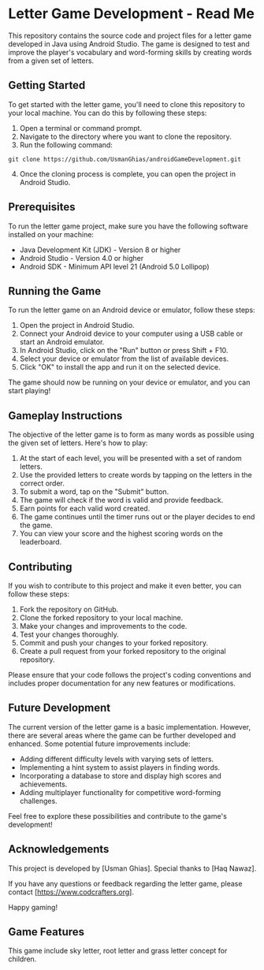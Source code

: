 # Letter Game Development - Read Me

This repository contains the source code and project files for a letter game developed in Java using Android Studio. The game is designed to test and improve the player's vocabulary and word-forming skills by creating words from a given set of letters.

## Getting Started

To get started with the letter game, you'll need to clone this repository to your local machine. You can do this by following these steps:

1. Open a terminal or command prompt.
2. Navigate to the directory where you want to clone the repository.
3. Run the following command:

```
git clone https://github.com/UsmanGhias/androidGameDevelopment.git
```

4. Once the cloning process is complete, you can open the project in Android Studio.

## Prerequisites

To run the letter game project, make sure you have the following software installed on your machine:

- Java Development Kit (JDK) - Version 8 or higher
- Android Studio - Version 4.0 or higher
- Android SDK - Minimum API level 21 (Android 5.0 Lollipop)

## Running the Game

To run the letter game on an Android device or emulator, follow these steps:

1. Open the project in Android Studio.
2. Connect your Android device to your computer using a USB cable or start an Android emulator.
3. In Android Studio, click on the "Run" button or press Shift + F10.
4. Select your device or emulator from the list of available devices.
5. Click "OK" to install the app and run it on the selected device.

The game should now be running on your device or emulator, and you can start playing!

## Gameplay Instructions

The objective of the letter game is to form as many words as possible using the given set of letters. Here's how to play:

1. At the start of each level, you will be presented with a set of random letters.
2. Use the provided letters to create words by tapping on the letters in the correct order.
3. To submit a word, tap on the "Submit" button.
4. The game will check if the word is valid and provide feedback.
5. Earn points for each valid word created.
6. The game continues until the timer runs out or the player decides to end the game.
7. You can view your score and the highest scoring words on the leaderboard.

## Contributing

If you wish to contribute to this project and make it even better, you can follow these steps:

1. Fork the repository on GitHub.
2. Clone the forked repository to your local machine.
3. Make your changes and improvements to the code.
4. Test your changes thoroughly.
5. Commit and push your changes to your forked repository.
6. Create a pull request from your forked repository to the original repository.

Please ensure that your code follows the project's coding conventions and includes proper documentation for any new features or modifications.

## Future Development

The current version of the letter game is a basic implementation. However, there are several areas where the game can be further developed and enhanced. Some potential future improvements include:

- Adding different difficulty levels with varying sets of letters.
- Implementing a hint system to assist players in finding words.
- Incorporating a database to store and display high scores and achievements.
- Adding multiplayer functionality for competitive word-forming challenges.

Feel free to explore these possibilities and contribute to the game's development!

## Acknowledgements

This project is developed by [Usman Ghias]. Special thanks to [Haq Nawaz].

If you have any questions or feedback regarding the letter game, please contact [https://www.codcrafters.org].

Happy gaming!

## Game Features

This game include sky letter, root letter and grass letter concept for children.
